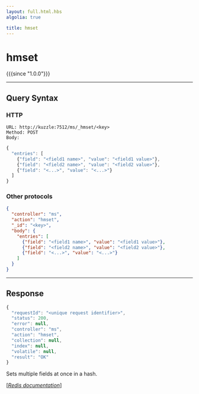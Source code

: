 ```yaml
---
layout: full.html.hbs
algolia: true

title: hmset
---
```


# hmset

{{{since "1.0.0"}}}



---

## Query Syntax

### HTTP

```http
URL: http://kuzzle:7512/ms/_hmset/<key>
Method: POST  
Body:
```


```js
{
  "entries": [
    {"field": "<field1 name>", "value": "<field1 value>"},
    {"field": "<field2 name>", "value": "<field2 value>"},
    {"field": "<...>", "value": "<...>"}
  ]
}
```



### Other protocols


```json
{
  "controller": "ms",
  "action": "hmset",
  "_id": "<key>",
  "body": {
    "entries": [
      {"field": "<field1 name>", "value": "<field1 value>"},
      {"field": "<field2 name>", "value": "<field2 value>"},
      {"field": "<...>", "value": "<...>"}
    ]
  }
}
```

---

## Response

```javascript
{
  "requestId": "<unique request identifier>",
  "status": 200,
  "error": null,
  "controller": "ms",
  "action": "hmset",
  "collection": null,
  "index": null,
  "volatile": null,
  "result": "OK"
}
```

Sets multiple fields at once in a hash.

[[_Redis documentation_]](https://redis.io/commands/hmset)
